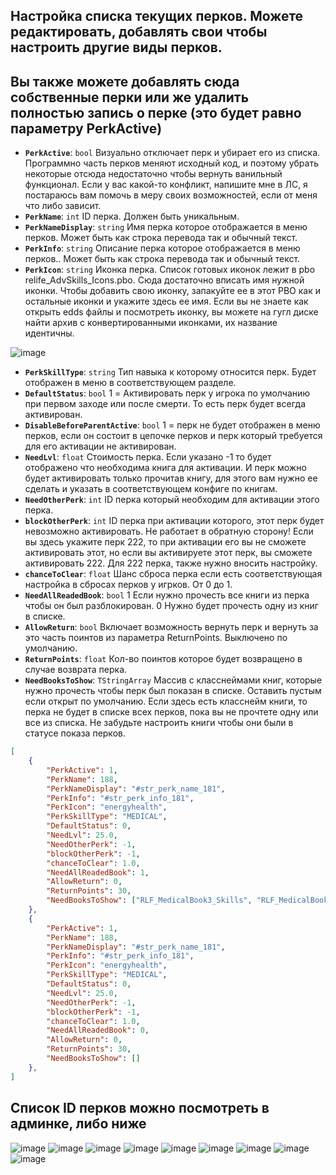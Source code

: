 ## Настройка списка текущих перков. Можете редактировать, добавлять свои чтобы настроить другие виды перков.
## Вы также можете добавлять сюда собственные перки или же удалить полностью запись о перке (это будет равно параметру PerkActive)

- **`PerkActive`**: `bool` Визуально отключает перк и убирает его из списка. Программно часть перков меняют исходный код, и поэтому убрать некоторые отсюда недостаточно чтобы вернуть ванильный функционал. Если у вас какой-то конфликт, напишите мне в ЛС, я постараюсь вам помочь в меру своих возможностей, если от меня что либо зависит.
- **`PerkName`**: `int` ID перка. Должен быть уникальным.
- **`PerkNameDisplay`**: `string` Имя перка которое отображается в меню перков. Может быть как строка перевода так и обычный текст.
- **`PerkInfo`**: `string` Описание перка которое отображается в меню перков.. Может быть как строка перевода так и обычный текст.
- **`PerkIcon`**: `string` Иконка перка. Список готовых иконок лежит в pbo relife_AdvSkills_Icons.pbo. Сюда достаточно вписать имя нужной иконки. Чтобы добавить свою иконку, запакуйте ее в этот PBO как и остальные иконки и укажите здесь ее имя. Если вы не знаете как открыть edds файлы и посмотреть иконку, вы можете на гугл диске найти архив с конвертированными иконками, их название идентичны.
  
![image](https://github.com/user-attachments/assets/27649003-83b6-43d1-974e-c79810871090)

- **`PerkSkillType`**: `string` Тип навыка к которому относится перк. Будет отображен в меню в соответствующем разделе.
- **`DefaultStatus`**: `bool` 1 = Активировать перк у игрока по умолчанию при первом заходе или после смерти. То есть перк будет всегда активирован.
- **`DisableBeforeParentActive`**: `bool` 1 = перк не будет отображен в меню перков, если он состоит в цепочке перков и перк который требуется для его активации не активирован.
- **`NeedLvl`**: `float` Стоимость перка. Если указано -1 то будет отображено что необходима книга для активации. И перк можно будет активировать только прочитав книгу, для этого вам нужно ее сделать и указать в соответствующем конфиге по книгам.
- **`NeedOtherPerk`**: `int` ID перка который необходим для активации этого перка.
- **`blockOtherPerk`**: `int` ID перка при активации которого, этот перк будет невозможно активировать. Не работает в обратную сторону! Если вы здесь укажите перк 222, то при активации его вы не сможете активировать этот, но если вы активируете этот перк, вы сможете активировать 222. Для 222 перка, также нужно вносить настройку.
- **`chanceToClear`**: `float` Шанс сброса перка если есть соответствующая настройка в сбросах перков у игрков. От 0 до 1.
- **`NeedAllReadedBook`**: `bool` 1 Если нужно прочесть все книги из перка чтобы он был разблокирован. 0 Нужно будет прочесть одну из книг в списке.
- **`AllowReturn`**: `bool` Включает возможность вернуть перк и вернуть за это часть поинтов из параметра ReturnPoints. Выключено по умолчанию.
- **`ReturnPoints`**: `float` Кол-во поинтов которое будет возвращено в случае возврата перка.
- **`NeedBooksToShow`**: `TStringArray` Массив с класснеймами книг, которые нужно прочесть чтобы перк был показан в списке. Оставить пустым если открыт по умолчанию. Если здесь есть класснейм книги, то перка не будет в списке всех перков, пока вы не прочтете одну или все из списка. Не забудьте настроить книги чтобы они были в статусе показа перков.

```json
[
    {
        "PerkActive": 1,
        "PerkName": 188,
        "PerkNameDisplay": "#str_perk_name_181",
        "PerkInfo": "#str_perk_info_181",
        "PerkIcon": "energyhealth",
        "PerkSkillType": "MEDICAL",
        "DefaultStatus": 0,
        "NeedLvl": 25.0,
        "NeedOtherPerk": -1,
        "blockOtherPerk": -1,
        "chanceToClear": 1.0,
        "NeedAllReadedBook": 1,
        "AllowReturn": 0,
        "ReturnPoints": 30,
        "NeedBooksToShow": ["RLF_MedicalBook3_Skills", "RLF_MedicalBook2_Skills"],
    },
    {
        "PerkActive": 1,
        "PerkName": 188,
        "PerkNameDisplay": "#str_perk_name_181",
        "PerkInfo": "#str_perk_info_181",
        "PerkIcon": "energyhealth",
        "PerkSkillType": "MEDICAL",
        "DefaultStatus": 0,
        "NeedLvl": 25.0,
        "NeedOtherPerk": -1,
        "blockOtherPerk": -1,
        "chanceToClear": 1.0,
        "NeedAllReadedBook": 0,
        "AllowReturn": 0,
        "ReturnPoints": 30,
        "NeedBooksToShow": []
    },
]
```

## Список ID перков можно посмотреть в админке, либо ниже
![image](https://github.com/user-attachments/assets/32f0def1-d595-4815-b777-8b648e8fbf2b)
![image](https://github.com/user-attachments/assets/dc45ecc9-5fe0-4f29-8122-65659fb24505)
![image](https://github.com/user-attachments/assets/3a2db728-d477-4f70-ba16-4d03f3fc4a27)
![image](https://github.com/user-attachments/assets/6d1e7c55-ce3c-4116-ad88-c4d3b3b0bd22)
![image](https://github.com/user-attachments/assets/75ea4285-5251-4ec1-9af7-e27747d8854b)
![image](https://github.com/user-attachments/assets/a3375f45-6690-4bbf-86c7-a4ff120b39ad)
![image](https://github.com/user-attachments/assets/12c583d3-1e99-4339-8068-a13f959126cf)
![image](https://github.com/user-attachments/assets/ce6dbabc-4c3b-4106-b194-a02360e56977)
![image](https://github.com/user-attachments/assets/f6f01aed-4be1-4632-b97f-b2e01873c63b)








